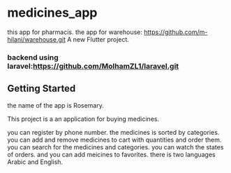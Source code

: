 # medicines_app
this app for pharmacis.
the app for warehouse: https://github.com/m-hilani/warehouse.git
A new Flutter project.
### backend using laravel:https://github.com/MolhamZL1/laravel.git
## Getting Started

the name of the app is Rosemary.

This project is a an application for buying medicines.

you can register by phone number.
the medicines is sorted by categories.
you can add and remove medicines to cart with quantities and order them.
you can search for the medicines and categories.
you can watch the states of orders.
and you can add meicines to favorites.
there is two languages Arabic and English.
